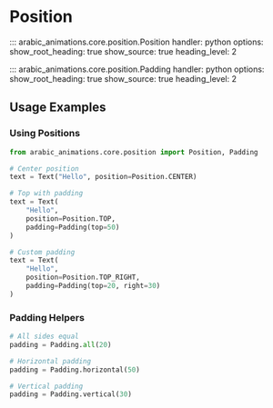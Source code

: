 # Position

::: arabic_animations.core.position.Position
    handler: python
    options:
      show_root_heading: true
      show_source: true
      heading_level: 2

::: arabic_animations.core.position.Padding
    handler: python
    options:
      show_root_heading: true
      show_source: true
      heading_level: 2

## Usage Examples

### Using Positions
```python
from arabic_animations.core.position import Position, Padding

# Center position
text = Text("Hello", position=Position.CENTER)

# Top with padding
text = Text(
    "Hello",
    position=Position.TOP,
    padding=Padding(top=50)
)

# Custom padding
text = Text(
    "Hello",
    position=Position.TOP_RIGHT,
    padding=Padding(top=20, right=30)
)
```

### Padding Helpers
```python
# All sides equal
padding = Padding.all(20)

# Horizontal padding
padding = Padding.horizontal(50)

# Vertical padding
padding = Padding.vertical(30)
```